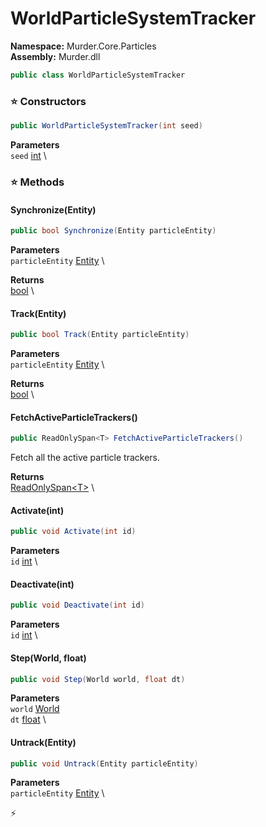 # WorldParticleSystemTracker

**Namespace:** Murder.Core.Particles \
**Assembly:** Murder.dll

```csharp
public class WorldParticleSystemTracker
```

### ⭐ Constructors
```csharp
public WorldParticleSystemTracker(int seed)
```

**Parameters** \
`seed` [int](https://learn.microsoft.com/en-us/dotnet/api/System.Int32?view=net-7.0) \

### ⭐ Methods
#### Synchronize(Entity)
```csharp
public bool Synchronize(Entity particleEntity)
```

**Parameters** \
`particleEntity` [Entity](/Bang/Entities/Entity.html) \

**Returns** \
[bool](https://learn.microsoft.com/en-us/dotnet/api/System.Boolean?view=net-7.0) \

#### Track(Entity)
```csharp
public bool Track(Entity particleEntity)
```

**Parameters** \
`particleEntity` [Entity](/Bang/Entities/Entity.html) \

**Returns** \
[bool](https://learn.microsoft.com/en-us/dotnet/api/System.Boolean?view=net-7.0) \

#### FetchActiveParticleTrackers()
```csharp
public ReadOnlySpan<T> FetchActiveParticleTrackers()
```

Fetch all the active particle trackers.

**Returns** \
[ReadOnlySpan\<T\>](https://learn.microsoft.com/en-us/dotnet/api/System.ReadOnlySpan-1?view=net-7.0) \

#### Activate(int)
```csharp
public void Activate(int id)
```

**Parameters** \
`id` [int](https://learn.microsoft.com/en-us/dotnet/api/System.Int32?view=net-7.0) \

#### Deactivate(int)
```csharp
public void Deactivate(int id)
```

**Parameters** \
`id` [int](https://learn.microsoft.com/en-us/dotnet/api/System.Int32?view=net-7.0) \

#### Step(World, float)
```csharp
public void Step(World world, float dt)
```

**Parameters** \
`world` [World](/Bang/World.html) \
`dt` [float](https://learn.microsoft.com/en-us/dotnet/api/System.Single?view=net-7.0) \

#### Untrack(Entity)
```csharp
public void Untrack(Entity particleEntity)
```

**Parameters** \
`particleEntity` [Entity](/Bang/Entities/Entity.html) \



⚡